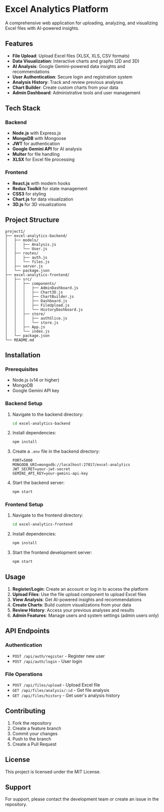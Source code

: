 # Excel Analytics Platform

A comprehensive web application for uploading, analyzing, and visualizing Excel files with AI-powered insights.

## Features

- **File Upload**: Upload Excel files (XLSX, XLS, CSV formats)
- **Data Visualization**: Interactive charts and graphs (2D and 3D)
- **AI Analysis**: Google Gemini-powered data insights and recommendations
- **User Authentication**: Secure login and registration system
- **Analysis History**: Track and review previous analyses
- **Chart Builder**: Create custom charts from your data
- **Admin Dashboard**: Administrative tools and user management

## Tech Stack

### Backend
- **Node.js** with Express.js
- **MongoDB** with Mongoose
- **JWT** for authentication
- **Google Gemini API** for AI analysis
- **Multer** for file handling
- **XLSX** for Excel file processing

### Frontend
- **React.js** with modern hooks
- **Redux Toolkit** for state management
- **CSS3** for styling
- **Chart.js** for data visualization
- **3D.js** for 3D visualizations

## Project Structure

```
project1/
├── excel-analytics-backend/
│   ├── models/
│   │   ├── Analysis.js
│   │   └── User.js
│   ├── routes/
│   │   ├── auth.js
│   │   └── files.js
│   ├── server.js
│   └── package.json
├── excel-analytics-frontend/
│   ├── src/
│   │   ├── components/
│   │   │   ├── AdminDashboard.js
│   │   │   ├── Chart3D.js
│   │   │   ├── ChartBuilder.js
│   │   │   ├── Dashboard.js
│   │   │   ├── FileUpload.js
│   │   │   └── HistoryDashboard.js
│   │   ├── store/
│   │   │   ├── authSlice.js
│   │   │   └── store.js
│   │   ├── App.js
│   │   └── index.js
│   └── package.json
└── README.md
```

## Installation

### Prerequisites
- Node.js (v14 or higher)
- MongoDB
- Google Gemini API key

### Backend Setup
1. Navigate to the backend directory:
   ```bash
   cd excel-analytics-backend
   ```

2. Install dependencies:
   ```bash
   npm install
   ```

3. Create a `.env` file in the backend directory:
   ```env
   PORT=5000
   MONGODB_URI=mongodb://localhost:27017/excel-analytics
   JWT_SECRET=your-jwt-secret
   GEMINI_API_KEY=your-gemini-api-key
   ```

4. Start the backend server:
   ```bash
   npm start
   ```

### Frontend Setup
1. Navigate to the frontend directory:
   ```bash
   cd excel-analytics-frontend
   ```

2. Install dependencies:
   ```bash
   npm install
   ```

3. Start the frontend development server:
   ```bash
   npm start
   ```

## Usage

1. **Register/Login**: Create an account or log in to access the platform
2. **Upload Files**: Use the file upload component to upload Excel files
3. **View Analysis**: Get AI-powered insights and recommendations
4. **Create Charts**: Build custom visualizations from your data
5. **Review History**: Access your previous analyses and results
6. **Admin Features**: Manage users and system settings (admin users only)

## API Endpoints

### Authentication
- `POST /api/auth/register` - Register new user
- `POST /api/auth/login` - User login

### File Operations
- `POST /api/files/upload` - Upload Excel file
- `GET /api/files/analysis/:id` - Get file analysis
- `GET /api/files/history` - Get user's analysis history

## Contributing

1. Fork the repository
2. Create a feature branch
3. Commit your changes
4. Push to the branch
5. Create a Pull Request

## License

This project is licensed under the MIT License.

## Support

For support, please contact the development team or create an issue in the repository.
